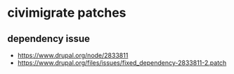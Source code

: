 # civimigrate patches

## dependency issue
* https://www.drupal.org/node/2833811
* https://www.drupal.org/files/issues/fixed_dependency-2833811-2.patch
